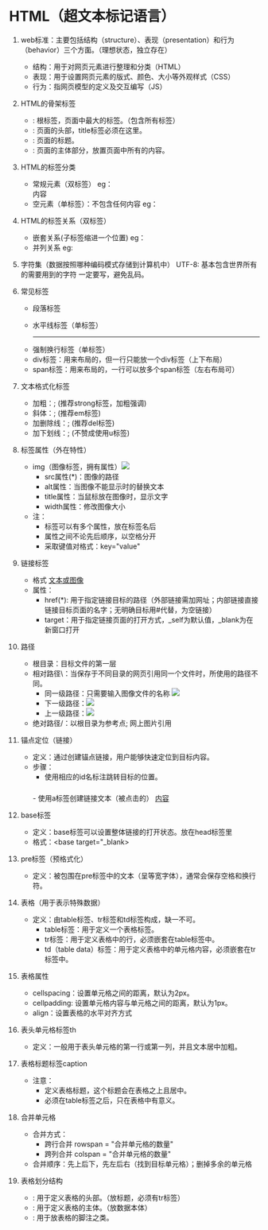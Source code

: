 # HTML（超文本标记语言）
1. web标准：主要包括结构（structure）、表现（presentation）和行为（behavior）三个方面。（理想状态，独立存在）
    - 结构：用于对网页元素进行整理和分类（HTML）
    - 表现：用于设置网页元素的版式、颜色、大小等外观样式（CSS）
    - 行为：指网页模型的定义及交互编写（JS）
2. HTML的骨架标签
    - <html></html>: 根标签，页面中最大的标签。（包含所有标签）
    - <head></head>: 页面的头部，title标签必须在这里。
    - <title></title>: 页面的标题。
    - <body></body>: 页面的主体部分，放置页面中所有的内容。
3. HTML的标签分类
    - 常规元素（双标签）
    eg：<div>内容</div>
    - 空元素（单标签）：不包含任何内容
    eg：<br />
4. HTML的标签关系（双标签）
    - 嵌套关系(子标签缩进一个位置)
    eg：<head>
            <title>
            </title>
        </head>
    - 并列关系
    eg: <head></head>
        <body></body>
5. 字符集（数据按照哪种编码模式存储到计算机中）
UTF-8: 基本包含世界所有的需要用到的字符
<meta charset="UTF-8"> 一定要写，避免乱码。

6. 常见标签
    - 段落标签 <p></p>
    - 水平线标签（单标签）<hr />
    - 强制换行标签（单标签） <br />
    - div标签：用来布局的，但一行只能放一个div标签（上下布局）
    - span标签：用来布局的，一行可以放多个span标签（左右布局可）
7. 文本格式化标签
    - 加粗：<b></b>; <strong></strong>(推荐strong标签，加粗强调)
    - 斜体：<i></i>; <em></em>(推荐em标签)
    - 加删除线：<s></s>; <del></del>(推荐del标签)
    - 加下划线：<u></u>; <ins></ins>(不赞成使用u标签)
8. 标签属性（外在特性）
    - img（图像标签，拥有属性）<img src="图像的URL" />
        - src属性(*)：图像的路径
        - alt属性：当图像不能显示时的替换文本
        - title属性：当鼠标放在图像时，显示文字
        - width属性：修改图像大小
    - 注：
        - 标签可以有多个属性，放在标签名后
        - 属性之间不论先后顺序，以空格分开
        - 采取键值对格式：key="value"
9. 链接标签
    - 格式 <a href="跳转目标" target="目标窗口的弹出方式">文本或图像</a>
    - 属性：
        - href(*): 用于指定链接目标的路径（外部链接需加网址；内部链接直接链接目标页面的名字；无明确目标用#代替，为空链接）
        - target：用于指定链接页面的打开方式，_self为默认值，_blank为在新窗口打开
10. 路径
    - 根目录：目标文件的第一层
    - 相对路径\：当保存于不同目录的网页引用同一个文件时，所使用的路径不同。
        - 同一级路径：只需要输入图像文件的名称 <img src="1.jpg">
        - 下一级路径：<img src="images/1.jpg">
        - 上一级路径：<img src="../2.jpg">
    - 绝对路径/：以根目录为参考点; 网上图片引用
11. 锚点定位（链接）
    - 定义：通过创建锚点链接，用户能够快速定位到目标内容。
    - 步骤：
        - 使用相应的id名标注跳转目标的位置。
        <h3 id="id名"></h3>
        - 使用a标签创建链接文本（被点击的）
        <a href="#id名">内容</a>
12. base标签
    - 定义：base标签可以设置整体链接的打开状态。放在head标签里
    - 格式：<base target="_blank>
13. pre标签（预格式化）
    - 定义：被包围在pre标签中的文本（呈等宽字体），通常会保存空格和换行符。

14. 表格（用于表示特殊数据）
    - 定义：由table标签、tr标签和td标签构成，缺一不可。
        - table标签：用于定义一个表格标签。
        - tr标签：用于定义表格中的行，必须嵌套在table标签中。
        - td（table data）标签：用于定义表格中的单元格内容，必须嵌套在tr标签中。
15. 表格属性
    - cellspacing：设置单元格之间的距离，默认为2px。
    - cellpadding: 设置单元格内容与单元格之间的距离，默认为1px。
    - align：设置表格的水平对齐方式
16. 表头单元格标签th
    - 定义：一般用于表头单元格的第一行或第一列，并且文本居中加粗。
17. 表格标题标签caption
    - 注意：
        - 定义表格标题，这个标题会在表格之上且居中。
        - 必须在table标签之后，只在表格中有意义。
18. 合并单元格
    - 合并方式：
        - 跨行合并
        rowspan = "合并单元格的数量"
        - 跨列合并
        colspan = "合并单元格的数量"
    - 合并顺序：先上后下，先左后右（找到目标单元格）；删掉多余的单元格
19. 表格划分结构
    - <thead></thead>: 用于定义表格的头部。（放标题，必须有tr标签）
    - <tbody></tbody>: 用于定义表格的主体。（放数据本体）
    - <tfoot></tfoot>: 用于放表格的脚注之类。


    